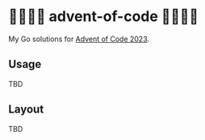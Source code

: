 # 🎄💩🇪🇸 advent-of-code 🎄💩🇪🇸

My Go solutions for [Advent of Code 2023](https://adventofcode.com/2023).
## Usage

TBD

## Layout

TBD